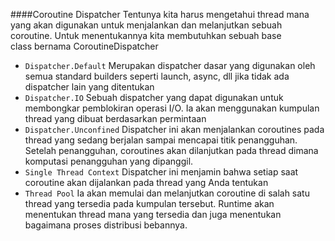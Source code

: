 ####Coroutine Dispatcher
 Tentunya kita harus mengetahui thread mana yang akan digunakan untuk menjalankan dan melanjutkan sebuah coroutine. Untuk menentukannya kita membutuhkan sebuah base class bernama CoroutineDispatcher
 
 * `Dispatcher.Default` Merupakan dispatcher dasar yang digunakan oleh semua standard builders seperti launch, async, dll jika tidak ada dispatcher lain yang ditentukan
 * `Dispatcher.IO` Sebuah dispatcher yang dapat digunakan untuk membongkar pemblokiran operasi I/O. Ia akan menggunakan kumpulan thread yang dibuat berdasarkan permintaan
 * `Dispatcher.Unconfined` Dispatcher ini akan menjalankan coroutines pada thread yang sedang berjalan sampai mencapai titik penangguhan. Setelah penangguhan, coroutines akan dilanjutkan pada thread dimana komputasi penangguhan yang dipanggil.
 * `Single Thread Context`  Dispatcher ini menjamin bahwa setiap saat coroutine akan dijalankan pada thread yang Anda tentukan 
 * `Thread Pool` Ia akan memulai dan melanjutkan coroutine di salah satu thread yang tersedia pada kumpulan tersebut. Runtime akan menentukan thread mana yang tersedia dan juga menentukan bagaimana proses distribusi bebannya.